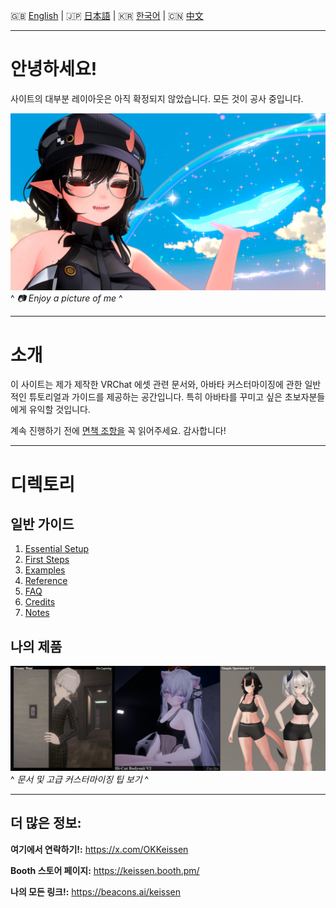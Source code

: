 🇬🇧 [English](README.md) | 🇯🇵 [日本語](README.ja.md) | 🇰🇷 [한국어](README.ko.md) | 🇨🇳 [中文](README.zh.md)

---

# 안녕하세요!

사이트의 대부분 레이아웃은 아직 확정되지 않았습니다. 모든 것이 공사 중입니다. 

![Project Screenshot](assets/image1.jpeg)
^ *📷 Enjoy a picture of me* ^

---

# 소개

이 사이트는 제가 제작한 VRChat 에셋 관련 문서와, 아바타 커스터마이징에 관한 일반적인 튜토리얼과 가이드를 제공하는 공간입니다. 특히 아바타를 꾸미고 싶은 초보자분들에게 유익할 것입니다.

계속 진행하기 전에 [면책 조항을](docs/0.md) 꼭 읽어주세요. 감사합니다!

---

# 디렉토리

## 일반 가이드

1. [Essential Setup](docs/1.md)
2. [First Steps](docs/2.md)
3. [Examples](docs/3.md)
4. [Reference](docs/4.md)
5. [FAQ](docs/5.md)
6. [Credits](docs/6.md)
7. [Notes](docs/7.md)



## 나의 제품

[![Watch the video](assets/productbanner.jpeg)](docs2/p1.md)
^ *문서 및 고급 커스터마이징 팁 보기* ^

---

## 더 많은 정보:  

**여기에서 연락하기!:** https://x.com/OKKeissen

**Booth 스토어 페이지:** https://keissen.booth.pm/

**나의 모든 링크!:** https://beacons.ai/keissen
